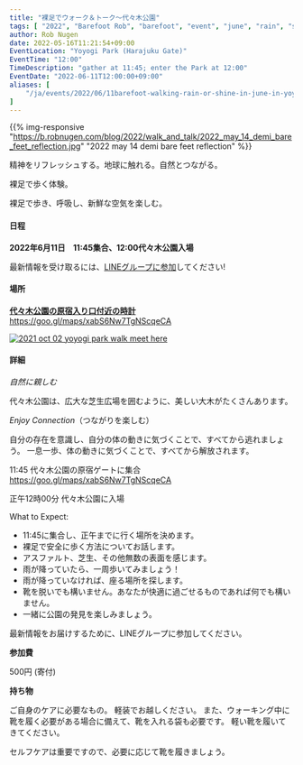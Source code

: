 ```yaml
---
title: "裸足でウォーク＆トーク～代々木公園"
tags: [ "2022", "Barefoot Rob", "barefoot", "event", "june", "rain", "shine", "walk", "yoyogi", "はだし", "も", "代々木公園", "裸足のロブ", "雨も" ]
author: Rob Nugen
date: 2022-05-16T11:21:54+09:00
EventLocation: "Yoyogi Park (Harajuku Gate)"
EventTime: "12:00"
TimeDescription: "gather at 11:45; enter the Park at 12:00"
EventDate: "2022-06-11T12:00:00+09:00"
aliases: [
    "/ja/events/2022/06/11barefoot-walking-rain-or-shine-in-june-in-yoyogi-park",
]
---
```


{{% img-responsive "https://b.robnugen.com/blog/2022/walk_and_talk/2022_may_14_demi_bare_feet_reflection.jpg" "2022 may 14 demi bare feet reflection" %}}

精神をリフレッシュする。地球に触れる。自然とつながる。

裸足で歩く体験。

裸足で歩き、呼吸し、新鮮な空気を楽しむ。

#### 日程

**2022年6月11日　11:45集合、12:00代々木公園入場**

最新情報を受け取るには、[LINEグループに参加](/contact/)してください!

#### 場所

**[代々木公園の原宿入り口付近の時計](https://goo.gl/maps/xabS6Nw7TgNScqeCA)**  https://goo.gl/maps/xabS6Nw7TgNScqeCA

[![2021 oct 02 yoyogi park walk meet here](//b.robnugen.com/blog/2021/walk_and_talk/thumbs/2021_oct_02_yoyogi_park_walk_meet_here.jpg)](//b.robnugen.com/blog/2021/walk_and_talk/2021_oct_02_yoyogi_park_walk_meet_here.jpg)

#### 詳細

*自然に親しむ*

代々木公園は、広大な芝生広場を囲むように、美しい大木がたくさんあります。

*Enjoy Connection*（つながりを楽しむ）

自分の存在を意識し、自分の体の動きに気づくことで、すべてから逃れましょう。
一息一歩、体の動きに気づくことで、すべてから解放されます。

11:45 代々木公園の原宿ゲートに集合 https://goo.gl/maps/xabS6Nw7TgNScqeCA

正午12時00分 代々木公園に入場

What to Expect:

* 11:45に集合し、正午までに行く場所を決めます。
* 裸足で安全に歩く方法についてお話します。
* アスファルト、芝生、その他無数の表面を感じます。
* 雨が降っていたら、一周歩いてみましょう！
* 雨が降っていなければ、座る場所を探します。
* 靴を脱いでも構いません。あなたが快適に過ごせるものであれば何でも構いません。
* 一緒に公園の発見を楽しみましょう。

最新情報をお届けするために、LINEグループに参加してください。

**参加費**

500円 (寄付)

**持ち物**

ご自身のケアに必要なもの。 軽装でお越しください。
また、ウォーキング中に靴を履く必要がある場合に備えて、靴を入れる袋も必要です。
軽い靴を履いてきてください。

セルフケアは重要ですので、必要に応じて靴を履きましょう。

